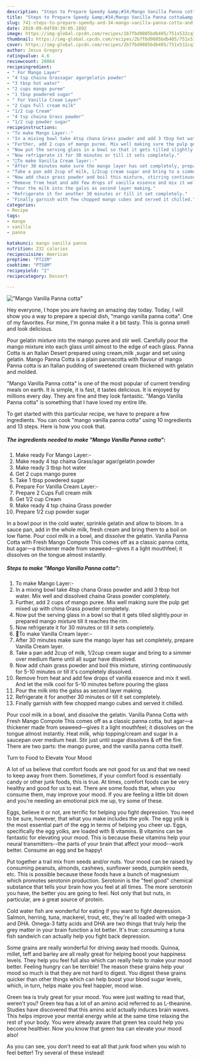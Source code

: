 ```yaml
---
description: "Steps to Prepare Speedy &amp;#34;Mango Vanilla Panna cotta&amp;#34;"
title: "Steps to Prepare Speedy &amp;#34;Mango Vanilla Panna cotta&amp;#34;"
slug: 741-steps-to-prepare-speedy-and-34-mango-vanilla-panna-cotta-and-34
date: 2020-09-04T09:39:05.189Z
image: https://img-global.cpcdn.com/recipes/2b7fbd9805bdb405/751x532cq70/mango-vanilla-panna-cotta-recipe-main-photo.jpg
thumbnail: https://img-global.cpcdn.com/recipes/2b7fbd9805bdb405/751x532cq70/mango-vanilla-panna-cotta-recipe-main-photo.jpg
cover: https://img-global.cpcdn.com/recipes/2b7fbd9805bdb405/751x532cq70/mango-vanilla-panna-cotta-recipe-main-photo.jpg
author: Jesus Gregory
ratingvalue: 4.6
reviewcount: 20864
recipeingredient:
- " For Mango Layer"
- "4 tsp chaina Grassagar agargelatin powder"
- "3 tbsp hot water"
- "2 cups mango puree"
- "1 tbsp powdered sugar"
- " For Vanilla Cream Layer"
- "2 Cups Full cream milk"
- "1/2 cup Cream"
- "4 tsp chaina Grass powder"
- "1/2 cup powder sugar"
recipeinstructions:
- "To make Mango Layer:-"
- "In a mixing bowl take 4tsp chana Grass powder and add 3 tbsp hot water. Mix well and dissolved chaina Grass powder completely."
- "Further, add 2 cups of mango puree. Mix well making sure the pulp get mixed up with china Grass powder completely."
- "Now put the serving glass in a bowl so that it gets tilled slightly.pour in prepared mango mixture till it reaches the rim."
- "Now refrigerate it for 30 minutes or till it sets completely."
- "🔸To make Vanilla Cream layer:-"
- "After 30 minutes make sure the mango layer has set completely, prepare Vanilla Cream layer."
- "Take a pan add 2cup of milk, 1/2cup cream sugar and bring to a simmer over medium flame until all sugar have dissolved."
- "Now add chain grass powder and boil this mixture, stirring continuously for 5-10 minutes or till it&#39;s completely dissolved."
- "Remove from heat and add few drops of vanilla essence and mix it well. And let the milk cool for 5-10 minutes before pouring the glass"
- "Pour the milk into the galss as second layer making."
- "Refrigerate it for another 30 minutes or till it set completely."
- "Finally garnish with few chopped mango cubes and served it chilled."
categories:
- Recipe
tags:
- mango
- vanilla
- panna

katakunci: mango vanilla panna 
nutrition: 232 calories
recipecuisine: American
preptime: "PT22M"
cooktime: "PT58M"
recipeyield: "2"
recipecategory: Dessert

---
```



![&#34;Mango Vanilla Panna cotta&#34;](https://img-global.cpcdn.com/recipes/2b7fbd9805bdb405/751x532cq70/mango-vanilla-panna-cotta-recipe-main-photo.jpg)

Hey everyone, I hope you are having an amazing day today. Today, I will show you a way to prepare a special dish, &#34;mango vanilla panna cotta&#34;. One of my favorites. For mine, I'm gonna make it a bit tasty. This is gonna smell and look delicious.

Pour gelatin mixture into the mango puree and stir well. Carefully pour the mango mixture into each glass until almost to the edge of each glass. Panna Cotta is an Italian Desert prepared using cream,milk ,sugar and set using gelatin. Mango Panna Cotta is a plain pannacotta with flavour of mango Panna cotta is an Italian pudding of sweetened cream thickened with gelatin and molded.

&#34;Mango Vanilla Panna cotta&#34; is one of the most popular of current trending meals on earth. It is simple, it is fast, it tastes delicious. It is enjoyed by millions every day. They are fine and they look fantastic. &#34;Mango Vanilla Panna cotta&#34; is something that I have loved my entire life.


To get started with this particular recipe, we have to prepare a few ingredients. You can cook &#34;mango vanilla panna cotta&#34; using 10 ingredients and 13 steps. Here is how you cook that.

<!--inarticleads1-->

##### The ingredients needed to make &#34;Mango Vanilla Panna cotta&#34;:

1. Make ready  For Mango Layer:-
1. Make ready 4 tsp chaina Grass/agar agar/gelatin powder
1. Make ready 3 tbsp hot water
1. Get 2 cups mango puree
1. Take 1 tbsp powdered sugar
1. Prepare  For Vanilla Cream Layer:-
1. Prepare 2 Cups Full cream milk
1. Get 1/2 cup Cream
1. Make ready 4 tsp chaina Grass powder
1. Prepare 1/2 cup powder sugar


In a bowl pour in the cold water, sprinkle gelatin and allow to bloom. In a sauce pan, add in the whole milk, fresh cream and bring them to a boil on low flame. Pour cool milk in a bowl, and dissolve the gelatin. Vanilla Panna Cotta with Fresh Mango Compote This comes off as a classic panna cotta, but agar—a thickener made from seaweed—gives it a light mouthfeel; it dissolves on the tongue almost instantly. 

<!--inarticleads2-->

##### Steps to make &#34;Mango Vanilla Panna cotta&#34;:

1. To make Mango Layer:-
1. In a mixing bowl take 4tsp chana Grass powder and add 3 tbsp hot water. Mix well and dissolved chaina Grass powder completely.
1. Further, add 2 cups of mango puree. Mix well making sure the pulp get mixed up with china Grass powder completely.
1. Now put the serving glass in a bowl so that it gets tilled slightly.pour in prepared mango mixture till it reaches the rim.
1. Now refrigerate it for 30 minutes or till it sets completely.
1. 🔸To make Vanilla Cream layer:-
1. After 30 minutes make sure the mango layer has set completely, prepare Vanilla Cream layer.
1. Take a pan add 2cup of milk, 1/2cup cream sugar and bring to a simmer over medium flame until all sugar have dissolved.
1. Now add chain grass powder and boil this mixture, stirring continuously for 5-10 minutes or till it&#39;s completely dissolved.
1. Remove from heat and add few drops of vanilla essence and mix it well. And let the milk cool for 5-10 minutes before pouring the glass
1. Pour the milk into the galss as second layer making.
1. Refrigerate it for another 30 minutes or till it set completely.
1. Finally garnish with few chopped mango cubes and served it chilled.


Pour cool milk in a bowl, and dissolve the gelatin. Vanilla Panna Cotta with Fresh Mango Compote This comes off as a classic panna cotta, but agar—a thickener made from seaweed—gives it a light mouthfeel; it dissolves on the tongue almost instantly. Heat milk, whip topping/cream and sugar in a saucepan over medium heat. Stir just until sugar dissolves &amp; off the fire. There are two parts: the mango puree, and the vanilla panna cotta itself. 

Turn to Food to Elevate Your Mood


A lot of us believe that comfort foods are not good for us and that we need to keep away from them. Sometimes, if your comfort food is essentially candy or other junk foods, this is true. At times, comfort foods can be very healthy and good for us to eat. There are some foods that, when you consume them, may improve your mood. If you are feeling a little bit down and you're needing an emotional pick me up, try some of these.

Eggs, believe it or not, are terrific for helping you fight depression. You need to be sure, however, that what you make includes the yolk. The egg yolk is the most essential part of the egg in terms of helping you cheer up. Eggs, specifically the egg yolks, are loaded with B vitamins. B vitamins can be fantastic for elevating your mood. This is because these vitamins help your neural transmitters--the parts of your brain that affect your mood--work better. Consume an egg and be happy!

Put together a trail mix from seeds and/or nuts. Your mood can be raised by consuming peanuts, almonds, cashews, sunflower seeds, pumpkin seeds, etc. This is possible because these foods have a bunch of magnesium which promotes serotonin production. Serotonin is the "feel good" chemical substance that tells your brain how you feel at all times. The more serotonin you have, the better you are going to feel. Not only that but nuts, in particular, are a great source of protein.

Cold water fish are wonderful for eating if you want to fight depression. Salmon, herring, tuna, mackerel, trout, etc, they're all loaded with omega-3 and DHA. Omega-3 fatty acids and DHA are two things that truly help the grey matter in your brain function a lot better. It's true: consuming a tuna fish sandwich can actually help you fight back depression. 

Some grains are really wonderful for driving away bad moods. Quinoa, millet, teff and barley are all really great for helping boost your happiness levels. They help you feel full also which can really help to make your mood better. Feeling hungry can be terrible! The reason these grains help your mood so much is that they are not hard to digest. You digest these grains quicker than other things which can help boost your blood sugar levels, which, in turn, helps make you feel happier, mood wise.

Green tea is truly great for your mood. You were just waiting to read that, weren't you? Green tea has a lot of an amino acid referred to as L-theanine. Studies have discovered that this amino acid actually induces brain waves. This helps improve your mental energy while at the same time relaxing the rest of your body. You were already aware that green tea could help you become healthier. Now you know that green tea can elevate your mood also!

As you can see, you don't need to eat all that junk food when you wish to feel better! Try several of these instead!

